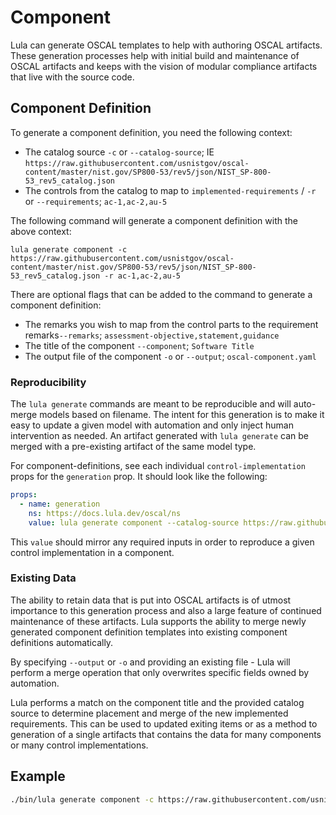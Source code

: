 # Component

Lula can generate OSCAL templates to help with authoring OSCAL artifacts. These generation processes help with initial build and maintenance of OSCAL artifacts and keeps with the vision of modular compliance artifacts that live with the source code. 

## Component Definition

To generate a component definition, you need the following context:
- The catalog source `-c` or `--catalog-source`; IE `https://raw.githubusercontent.com/usnistgov/oscal-content/master/nist.gov/SP800-53/rev5/json/NIST_SP-800-53_rev5_catalog.json`
- The controls from the catalog to map to `implemented-requirements` / `-r` or `--requirements`; `ac-1,ac-2,au-5`

The following command will generate a component definition with the above context:
```
lula generate component -c https://raw.githubusercontent.com/usnistgov/oscal-content/master/nist.gov/SP800-53/rev5/json/NIST_SP-800-53_rev5_catalog.json -r ac-1,ac-2,au-5
```

There are optional flags that can be added to the command to generate a component definition:
- The remarks you wish to map from the control parts to the requirement remarks`--remarks`; `assessment-objective,statement,guidance`
- The title of the component `--component`; `Software Title`
- The output file of the component `-o` or `--output`; `oscal-component.yaml`

### Reproducibility  

The `lula generate` commands are meant to be reproducible and will auto-merge models based on filename. The intent for this generation is to make it easy to update a given model with automation and only inject human intervention as needed. An artifact generated with `lula generate` can be merged with a pre-existing artifact of the same model type. 

For component-definitions, see each individual `control-implementation` props for the `generation` prop. It should look like the following:
```yaml
props:
  - name: generation
    ns: https://docs.lula.dev/oscal/ns
    value: lula generate component --catalog-source https://raw.githubusercontent.com/usnistgov/oscal-content/master/nist.gov/SP800-53/rev5/json/NIST_SP-800-53_rev5_catalog.json --component 'Component Title' --requirements ac-1,ac-3,ac-3.2,ac-4 --remarks assessment-objective
```

This `value` should mirror any required inputs in order to reproduce a given control implementation in a component. 

### Existing Data

The ability to retain data that is put into OSCAL artifacts is of utmost importance to this generation process and also a large feature of continued maintenance of these artifacts. Lula supports the ability to merge newly generated component definition templates into existing component definitions automatically. 

By specifying `--output` or `-o` and providing an existing file - Lula will perform a merge operation that only overwrites specific fields owned by automation.

Lula performs a match on the component title and the provided catalog source to determine placement and merge of the new implemented requirements. This can be used to updated exiting items or as a method to generation of a single artifacts that contains the data for many components or many control implementations. 

## Example 

```bash
./bin/lula generate component -c https://raw.githubusercontent.com/usnistgov/oscal-content/master/nist.gov/SP800-53/rev5/json/NIST_SP-800-53_rev5_catalog.json -r ac-1,ac-3,ac-3.2,ac-4 -o oscal-component.yaml --remarks assessment-objective 
```


